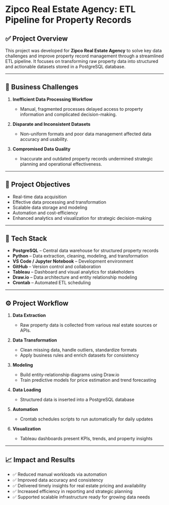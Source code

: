 
# Zipco Real Estate Agency: ETL Pipeline for Property Records

## ✅ Project Overview
This project was developed for **Zipco Real Estate Agency** to solve key data challenges and improve property record management through a streamlined ETL pipeline. It focuses on transforming raw property data into structured and actionable datasets stored in a PostgreSQL database.

---

## 📌 Business Challenges

1. **Inefficient Data Processing Workflow**  
   - Manual, fragmented processes delayed access to property information and complicated decision-making.

2. **Disparate and Inconsistent Datasets**  
   - Non-uniform formats and poor data management affected data accuracy and usability.

3. **Compromised Data Quality**  
   - Inaccurate and outdated property records undermined strategic planning and operational effectiveness.

---

## 🎯 Project Objectives

- Real-time data acquisition
- Effective data processing and transformation
- Scalable data storage and modeling
- Automation and cost-efficiency
- Enhanced analytics and visualization for strategic decision-making

---

## 🧰 Tech Stack

- **PostgreSQL** – Central data warehouse for structured property records
- **Python** – Data extraction, cleaning, modeling, and transformation
- **VS Code / Jupyter Notebook** – Development environment
- **GitHub** – Version control and collaboration
- **Tableau** – Dashboard and visual analytics for stakeholders
- **Draw.io** – Data architecture and entity relationship modeling
- **Crontab** – Automated ETL scheduling

---

## ⚙️ Project Workflow

1. **Data Extraction**
   - Raw property data is collected from various real estate sources or APIs.

2. **Data Transformation**
   - Clean missing data, handle outliers, standardize formats
   - Apply business rules and enrich datasets for consistency

3. **Modeling**
   - Build entity-relationship diagrams using Draw.io
   - Train predictive models for price estimation and trend forecasting

4. **Data Loading**
   - Structured data is inserted into a PostgreSQL database

5. **Automation**
   - Crontab schedules scripts to run automatically for daily updates

6. **Visualization**
   - Tableau dashboards present KPIs, trends, and property insights

---

## 📈 Impact and Results

- ✅ Reduced manual workloads via automation
- ✅ Improved data accuracy and consistency
- ✅ Delivered timely insights for real estate pricing and availability
- ✅ Increased efficiency in reporting and strategic planning
- ✅ Supported scalable infrastructure ready for growing data needs


